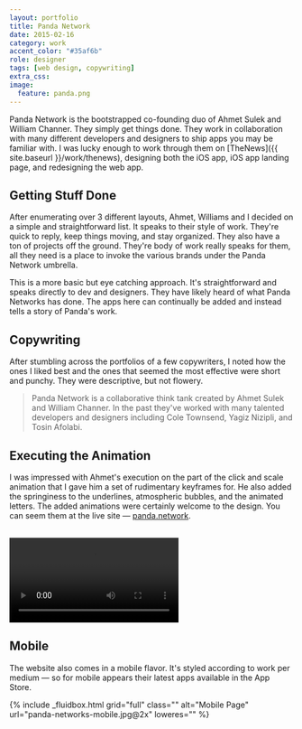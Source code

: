 ```yaml
---
layout: portfolio
title: Panda Network
date: 2015-02-16
category: work
accent_color: "#35af6b"
role: designer
tags: [web design, copywriting]
extra_css:
image:
  feature: panda.png
---
```


Panda Network is the bootstrapped co-founding duo of Ahmet Sulek and William Channer. They simply get things done. They work in collaboration with many different developers and designers to ship apps you may be familiar with. I was lucky enough to work through them on [TheNews]({{ site.baseurl }}/work/thenews), designing both the iOS app, iOS app landing page, and redesigning the web app.

## Getting Stuff Done

After enumerating over 3 different layouts, Ahmet, Williams and I decided on a simple and straightforward list. It speaks to their style of work. They're quick to reply, keep things moving, and stay organized. They also have a ton of projects off the ground. They're body of work really speaks for them, all they need is a place to invoke the various brands under the Panda Network umbrella.

This is a more basic but eye catching approach. It's straightforward and speaks directly to dev and designers. They have likely heard of what Panda Networks has done. The apps here can continually be added and instead tells a story of Panda's work.

## Copywriting

After stumbling across the portfolios of a few copywriters, I noted how the ones I liked best and the ones that seemed the most effective were short and punchy. They were descriptive, but not flowery.

> Panda Network is a collaborative think tank created by Ahmet Sulek and William Channer. In the past they've worked with many talented developers and designers including Cole Townsend, Yagiz Nizipli, and Tosin Afolabi. 

## Executing the Animation

I was impressed with Ahmet's execution on the part of the click and scale animation that I gave him a set of rudimentary keyframes for. He also added the springiness to the underlines, atmospheric bubbles, and the animated letters. The added animations were certainly welcome to the design. You can seem them at the live site — [panda.network](http://panda.network).

<br>

<div style="margin: 0 auto; max-width: 800px;">
<video controls>
  <source src="{{ site.url }}/images/inline/panda-screen.mp4" type="video/mp4">
  <div>{% include _fluidbox.html grid="full" class="" alt="Panda Networks landing page" url="panda-networks.jpg" loweres="" %}</div>
</video>
</div>

## Mobile

The website also comes in a mobile flavor. It's styled according to work per medium — so for mobile appears their latest apps available in the App Store.

<div>{% include _fluidbox.html grid="full" class="" alt="Mobile Page" url="panda-networks-mobile.jpg@2x" loweres="" %}</div>

